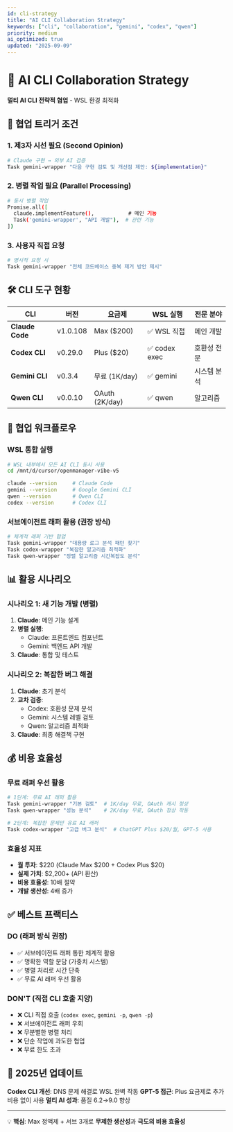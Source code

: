 ```yaml
---
id: cli-strategy
title: "AI CLI Collaboration Strategy"
keywords: ["cli", "collaboration", "gemini", "codex", "qwen"]
priority: medium
ai_optimized: true
updated: "2025-09-09"
---
```


# 🤝 AI CLI Collaboration Strategy

**멀티 AI CLI 전략적 협업** - WSL 환경 최적화

## 🎯 협업 트리거 조건

### 1. 제3자 시선 필요 (Second Opinion)
```bash
# Claude 구현 → 외부 AI 검증
Task gemini-wrapper "다음 구현 검토 및 개선점 제안: ${implementation}"
```

### 2. 병렬 작업 필요 (Parallel Processing)
```bash
# 동시 병렬 작업
Promise.all([
  claude.implementFeature(),           # 메인 기능
  Task('gemini-wrapper', "API 개발"),  # 관련 기능
])
```

### 3. 사용자 직접 요청
```bash
# 명시적 요청 시
Task gemini-wrapper "전체 코드베이스 중복 제거 방안 제시"
```

## 🛠️ CLI 도구 현황

| CLI | 버전 | 요금제 | WSL 실행 | 전문 분야 |
|-----|------|--------|----------|----------|
| **Claude Code** | v1.0.108 | Max ($200) | ✅ WSL 직접 | 메인 개발 |
| **Codex CLI** | v0.29.0 | Plus ($20) | ✅ codex exec | 호환성 전문 |
| **Gemini CLI** | v0.3.4 | 무료 (1K/day) | ✅ gemini | 시스템 분석 |
| **Qwen CLI** | v0.0.10 | OAuth (2K/day) | ✅ qwen | 알고리즘 |

## 🔄 협업 워크플로우

### WSL 통합 실행
```bash
# WSL 내부에서 모든 AI CLI 동시 사용
cd /mnt/d/cursor/openmanager-vibe-v5

claude --version     # Claude Code
gemini --version     # Google Gemini CLI  
qwen --version       # Qwen CLI
codex --version      # Codex CLI
```

### 서브에이전트 래퍼 활용 (권장 방식)
```bash
# 체계적 래퍼 기반 협업
Task gemini-wrapper "대용량 로그 분석 패턴 찾기"
Task codex-wrapper "복잡한 알고리즘 최적화"
Task qwen-wrapper "정렬 알고리즘 시간복잡도 분석"
```

## 📊 활용 시나리오

### 시나리오 1: 새 기능 개발 (병렬)
1. **Claude**: 메인 기능 설계
2. **병렬 실행**:
   - Claude: 프론트엔드 컴포넌트
   - Gemini: 백엔드 API 개발
3. **Claude**: 통합 및 테스트

### 시나리오 2: 복잡한 버그 해결
1. **Claude**: 초기 분석
2. **교차 검증**:
   - Codex: 호환성 문제 분석
   - Gemini: 시스템 레벨 검토
   - Qwen: 알고리즘 최적화
3. **Claude**: 최종 해결책 구현

## 💰 비용 효율성

### 무료 래퍼 우선 활용
```bash
# 1단계: 무료 AI 래퍼 활용
Task gemini-wrapper "기본 검토"  # 1K/day 무료, OAuth 캐시 정상
Task qwen-wrapper "성능 분석"    # 2K/day 무료, OAuth 정상 작동

# 2단계: 복잡한 문제만 유료 AI 래퍼
Task codex-wrapper "고급 버그 분석"  # ChatGPT Plus $20/월, GPT-5 사용
```

### 효율성 지표
- **월 투자**: $220 (Claude Max $200 + Codex Plus $20)
- **실제 가치**: $2,200+ (API 환산)
- **비용 효율성**: 10배 절약
- **개발 생산성**: 4배 증가

## ✅ 베스트 프랙티스

### DO (래퍼 방식 권장)
- ✅ 서브에이전트 래퍼 통한 체계적 활용
- ✅ 명확한 역할 분담 (가중치 시스템)
- ✅ 병렬 처리로 시간 단축
- ✅ 무료 AI 래퍼 우선 활용

### DON'T (직접 CLI 호출 지양)
- ❌ CLI 직접 호출 (`codex exec`, `gemini -p`, `qwen -p`)
- ❌ 서브에이전트 래퍼 우회
- ❌ 무분별한 병렬 처리
- ❌ 단순 작업에 과도한 협업
- ❌ 무료 한도 초과

## 🚀 2025년 업데이트

**Codex CLI 개선**: DNS 문제 해결로 WSL 완벽 작동
**GPT-5 접근**: Plus 요금제로 추가 비용 없이 사용
**멀티 AI 성과**: 품질 6.2→9.0 향상

---

💡 **핵심**: Max 정액제 + 서브 3개로 **무제한 생산성**과 **극도의 비용 효율성**